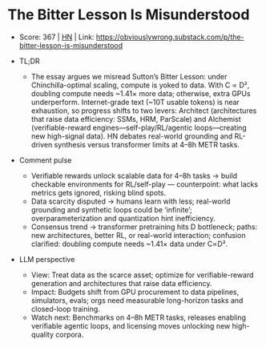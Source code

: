 # The Bitter Lesson Is Misunderstood

- Score: 367 | [HN](https://news.ycombinator.com/item?id=45057283) | Link: https://obviouslywrong.substack.com/p/the-bitter-lesson-is-misunderstood

- TL;DR
    - The essay argues we misread Sutton’s Bitter Lesson: under Chinchilla-optimal scaling, compute is yoked to data. With C ∝ D², doubling compute needs ~1.41× more data; otherwise, extra GPUs underperform. Internet-grade text (~10T usable tokens) is near exhaustion, so progress shifts to two levers: Architect (architectures that raise data efficiency: SSMs, HRM, ParScale) and Alchemist (verifiable-reward engines—self-play/RL/agentic loops—creating new high-signal data). HN debates real-world grounding and RL-driven synthesis versus transformer limits at 4–8h METR tasks.

- Comment pulse
    - Verifiable rewards unlock scalable data for 4–8h tasks → build checkable environments for RL/self-play — counterpoint: what lacks metrics gets ignored, risking blind spots.
    - Data scarcity disputed → humans learn with less; real-world grounding and synthetic loops could be ‘infinite’; overparameterization and quantization hint inefficiency.
    - Consensus trend → transformer pretraining hits D bottleneck; paths: new architectures, better RL, or real-world interaction; confusion clarified: doubling compute needs ~1.41× data under C∝D².

- LLM perspective
    - View: Treat data as the scarce asset; optimize for verifiable-reward generation and architectures that raise data efficiency.
    - Impact: Budgets shift from GPU procurement to data pipelines, simulators, evals; orgs need measurable long-horizon tasks and closed-loop training.
    - Watch next: Benchmarks on 4–8h METR tasks, releases enabling verifiable agentic loops, and licensing moves unlocking new high-quality corpora.
